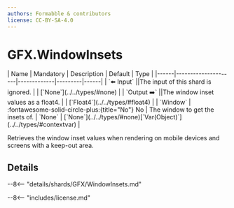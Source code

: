 ```yaml
---
authors: Formabble & contributors
license: CC-BY-SA-4.0
---
```



# GFX.WindowInsets

<div class="sh-parameters" markdown="1">
| Name | Mandatory | Description | Default | Type |
|------|---------------------|-------------|---------|------|
| `⬅️ Input` ||The input of this shard is ignored. | | [`None`](../../types/#none) |
| `Output ➡️` ||The window inset values as a float4. | | [`Float4`](../../types/#float4) |
| `Window` | :fontawesome-solid-circle-plus:{title="No"} No  | The window to get the insets of. | `None` | [`None`](../../types/#none)[`Var(Object)`](../../types/#contextvar) |

</div>

Retrieves the window inset values when rendering on mobile devices and screens with a keep-out area.

## Details

--8<-- "details/shards/GFX/WindowInsets.md"


--8<-- "includes/license.md"


